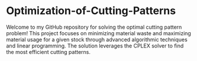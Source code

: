 # Optimization-of-Cutting-Patterns
Welcome to my GitHub repository for solving the optimal cutting pattern problem! This project focuses on minimizing material waste and maximizing material usage for a given stock through advanced algorithmic techniques and linear programming. The solution leverages the CPLEX solver to find the most efficient cutting patterns.
